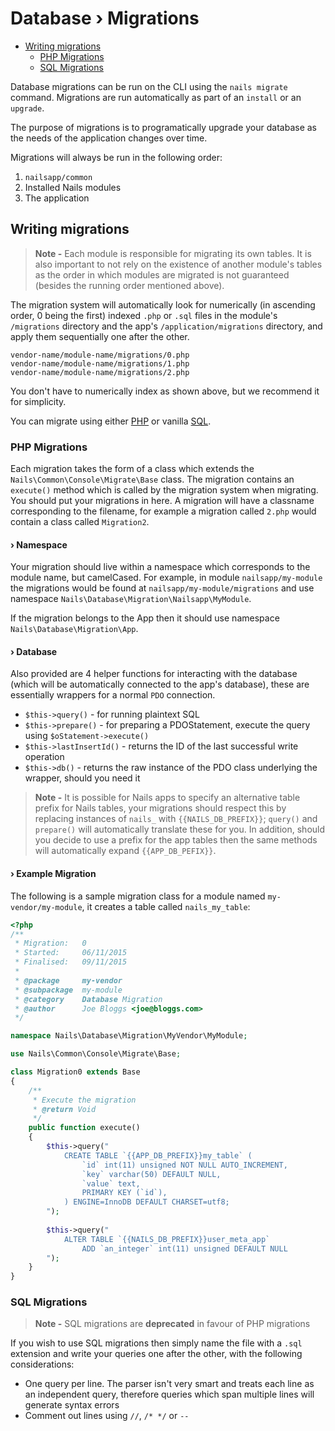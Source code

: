 # Database › Migrations

- [Writing migrations](#writing-migrations)
    - [PHP Migrations](#php-migrations)
    - [SQL Migrations](#sql-migrations)


Database migrations can be run on the CLI using the `nails migrate` command. Migrations are run automatically as part of an `install` or an `upgrade`.

The purpose of migrations is to programatically upgrade your database as the needs of the application changes over time.

Migrations will always be run in the following order:

1. `nailsapp/common`
2. Installed Nails modules
3. The application


## Writing migrations

> **Note -** Each module is responsible for migrating its own tables. It is also important to not rely on the existence of another module's tables as the order in which modules are migrated is not guaranteed (besides the running order mentioned above).

The migration system will automatically look for numerically (in ascending order, 0 being the first) indexed `.php` or `.sql` files in the module's `/migrations` directory and the app's `/application/migrations` directory, and apply them sequentially one after the other.

    vendor-name/module-name/migrations/0.php
    vendor-name/module-name/migrations/1.php
    vendor-name/module-name/migrations/2.php

You don't have to numerically index as shown above, but we recommend it for simplicity.

You can migrate using either [PHP](#php-migrations) or vanilla [SQL](#sql-migrations).


### PHP Migrations

Each migration takes the form of a class which extends the `Nails\Common\Console\Migrate\Base` class. The migration contains an `execute()` method which is called by the migration system when migrating. You should put your migrations in here. A migration will have a classname corresponding to the filename, for example a migration called `2.php` would contain a class called `Migration2`.


#### › Namespace

Your migration should live within a namespace which corresponds to the module name, but camelCased. For example, in module `nailsapp/my-module` the migrations would be found at `nailsapp/my-module/migrations` and use namespace `Nails\Database\Migration\Nailsapp\MyModule`.

If the migration belongs to the App then it should use namespace `Nails\Database\Migration\App`.


#### › Database

Also provided are 4 helper functions for interacting with the database (which will be automatically connected to the app's database), these are essentially wrappers for a normal `PDO` connection.

- `$this->query()` - for running plaintext SQL
- `$this->prepare()` - for preparing a PDOStatement, execute the query using `$oStatement->execute()`
- `$this->lastInsertId()` - returns the ID of the last successful write operation
- `$this->db()` - returns the raw instance of the PDO class underlying the wrapper, should you need it

> **Note -** It is possible for Nails apps to specify an alternative table prefix for Nails tables, your migrations should respect this by replacing instances of `nails_` with `{{NAILS_DB_PREFIX}}`; `query()` and `prepare()` will automatically translate these for you. In addition, should you decide to use a prefix for the app tables then the same methods will automatically expand `{{APP_DB_PEFIX}}`.


#### › Example Migration

The following is a sample migration class for a module named `my-vendor/my-module`, it creates a table called `nails_my_table`:

```php
<?php
/**
 * Migration:   0
 * Started:     06/11/2015
 * Finalised:   09/11/2015
 *
 * @package     my-vendor
 * @subpackage  my-module
 * @category    Database Migration
 * @author      Joe Bloggs <joe@bloggs.com>
 */

namespace Nails\Database\Migration\MyVendor\MyModule;

use Nails\Common\Console\Migrate\Base;

class Migration0 extends Base
{
    /**
     * Execute the migration
     * @return Void
     */
    public function execute()
    {
        $this->query("
            CREATE TABLE `{{APP_DB_PREFIX}}my_table` (
                `id` int(11) unsigned NOT NULL AUTO_INCREMENT,
                `key` varchar(50) DEFAULT NULL,
                `value` text,
                PRIMARY KEY (`id`),
            ) ENGINE=InnoDB DEFAULT CHARSET=utf8;
        ");
        
        $this->query("
            ALTER TABLE `{{NAILS_DB_PREFIX}}user_meta_app`
                ADD `an_integer` int(11) unsigned DEFAULT NULL
        ");
    }
}
```

### SQL Migrations

> **Note -** SQL migrations are **deprecated** in favour of PHP migrations

If you wish to use SQL migrations then simply name the file with a `.sql` extension and write your queries one after the other, with the following considerations:

- One query per line. The parser isn't very smart and treats each line as an independent query, therefore queries which span multiple lines will generate syntax errors
- Comment out lines using `//`, `/* */` or `-- `

